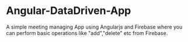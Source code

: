 # Angular-DataDriven-App
 A simple meeting  managing App using Angularjs and Firebase where you can perform basic operations like "add","delete" etc from Firebase.
 
